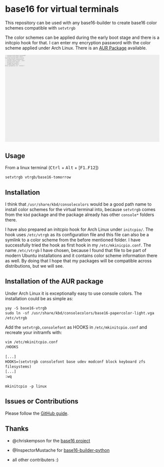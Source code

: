 base16 for virtual terminals
============================

This repository can be used with any base16-builder to create base16 color
schemes compatible with `setvtrgb`

The color schemes can be applied during the early boot stage and there is a
initcpio hook for that. I can enter my encryption password with the color
scheme applied under Arch Linux. There is an
[AUR Package](https://aur.archlinux.org/packages/base16-vtrgb/) available.


![screenshot](screenshot.jpg)


Usage
-----

From a linux terminal (<kbd>Ctrl</kbd> + <kbd>Alt</kbd> +
[<kbd>F1</kbd>..<kbd>F12</kbd>])

```
setvtrgb vtrgb/base16-tomorrow
```

Installation
------------

I think that `/usr/share/kbd/consolecolors` would be a good path name to
install color schemes for the virtual terminal into, because `setvtrgb` comes
from the `kbd` package and the package already has other `console*` folders
there.

I have also prepared an initcpio hook for Arch Linux under `initcpio/`. The hook
uses `/etc/vtrgb` as its configuration file and this file can also be a symlink
to a color scheme from the before mentioned folder. I have successfully tried
the hook as first hook in my `/etc/mkinicpio.conf`. The name `/etc/vtrgb` I
have chosen, because I found that file to be part of modern Ubuntu installations
and it contains color scheme information there as well. By doing that I hope
that my packages will be compatible across distributions, but we will see.


Installation of the AUR package
-------------------------------

Under Arch Linux it is exceptionally easy to use console colors. The
installation could be as simple as:

```
yay -S base16-vtrgb
sudo ln -sf /usr/share/kbd/consolecolors/base16-papercolor-light.vga /etc/vtrgb
```

Add the `setvtrgb,consolefont` as HOOKS in `/etc/mkinitcpio.conf` and recreate
your initramfs with:

```
vim /etc/mkinitcpio.conf
/HOOKS

[...]
HOOKS=(setvtrgb consolefont base udev modconf block keyboard zfs filesystems)
[...]
:wq

mkinitcpio -p linux
```

Issues or Contributions
-----------------------

Please follow the [GitHub guide](https://guides.github.com/activities/contributing-to-open-source/).


Thanks
------

- @chriskempson for the [base16 project](https://github.com/chriskempson/base16)

- @InspectorMustache for
  [base16-builder-python](https://github.com/InspectorMustache/base16-builder-python)

- all other contributers :)
